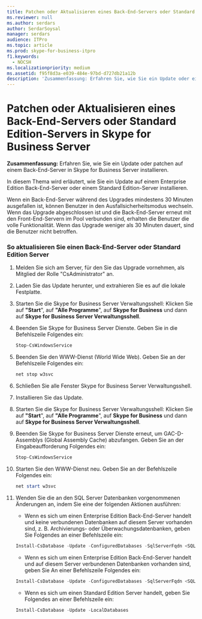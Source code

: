 ```yaml
---
title: Patchen oder Aktualisieren eines Back-End-Servers oder Standard Edition-Servers in Skype for Business Server
ms.reviewer: null
ms.author: serdars
author: SerdarSoysal
manager: serdars
audience: ITPro
ms.topic: article
ms.prod: skype-for-business-itpro
f1.keywords:
  - NOCSH
ms.localizationpriority: medium
ms.assetid: f95f8d3a-e039-484e-97bd-d727db21a12b
description: 'Zusammenfassung: Erfahren Sie, wie Sie ein Update oder einen Patch auf einem Back-End-Server in Skype for Business Server installieren.'
---
```


# <a name="patch-or-update-a-back-end-server-or-standard-edition-server-in-skype-for-business-server"></a>Patchen oder Aktualisieren eines Back-End-Servers oder Standard Edition-Servers in Skype for Business Server
 
**Zusammenfassung:** Erfahren Sie, wie Sie ein Update oder patchen auf einem Back-End-Server in Skype for Business Server installieren.
  
In diesem Thema wird erläutert, wie Sie ein Update auf einem Enterprise Edition Back-End-Server oder einem Standard Edition-Server installieren.
  
Wenn ein Back-End-Server während des Upgrades mindestens 30 Minuten ausgefallen ist, können Benutzer in den Ausfallsicherheitsmodus wechseln. Wenn das Upgrade abgeschlossen ist und die Back-End-Server erneut mit den Front-End-Servern im Pool verbunden sind, erhalten die Benutzer die volle Funktionalität. Wenn das Upgrade weniger als 30 Minuten dauert, sind die Benutzer nicht betroffen.
  
### <a name="to-update-a-back-end-server-or-standard-edition-server"></a>So aktualisieren Sie einen Back-End-Server oder Standard Edition Server

1. Melden Sie sich am Server, für den Sie das Upgrade vornehmen, als Mitglied der Rolle "CsAdministrator" an.
    
2. Laden Sie das Update herunter, und extrahieren Sie es auf die lokale Festplatte.
    
3. Starten Sie die Skype for Business Server Verwaltungsshell: Klicken Sie auf **"Start**", auf **"Alle Programme**", auf **Skype for Business** und dann auf **Skype for Business Server Verwaltungsshell**.
    
4. Beenden Sie Skype for Business Server Dienste. Geben Sie in die Befehlszeile Folgendes ein:
    
    ```PowerShell
    Stop-CsWindowsService
    ```

5. Beenden Sie den WWW-Dienst (World Wide Web). Geben Sie an der Befehlszeile Folgendes ein:
    
    ```PowerShell
    net stop w3svc
   ```

6. Schließen Sie alle Fenster Skype for Business Server Verwaltungsshell.
    
7. Installieren Sie das Update.
    
8. Starten Sie die Skype for Business Server Verwaltungsshell: Klicken Sie auf **"Start**", auf **"Alle Programme**", auf **Skype for Business** und dann auf **Skype for Business Server Verwaltungsshell**.
    
9. Beenden Sie Skype for Business Server Dienste erneut, um GAC-D-Assemblys (Global Assembly Cache) abzufangen. Geben Sie an der Eingabeaufforderung Folgendes ein:
    
    ```PowerShell
    Stop-CsWindowsService
    ```

10. Starten Sie den WWW-Dienst neu. Geben Sie an der Befehlszeile Folgendes ein:
    
    ```PowerShell
    net start w3svc
    ```

11. Wenden Sie die an den SQL Server Datenbanken vorgenommenen Änderungen an, indem Sie eine der folgenden Aktionen ausführen:
    
    - Wenn es sich um einen Enterprise Edition Back-End-Server handelt und keine verbundenen Datenbanken auf diesem Server vorhanden sind, z. B. Archivierungs- oder Überwachungsdatenbanken, geben Sie Folgendes an einer Befehlszeile ein:
    
    ```PowerShell
    Install-CsDatabase -Update -ConfiguredDatabases -SqlServerFqdn <SQL Server FQDN>
    ```

    - Wenn es sich um einen Enterprise Edition Back-End-Server handelt und auf diesem Server verbundenen Datenbanken vorhanden sind, geben Sie An einer Befehlszeile Folgendes ein:
    
    ```PowerShell
    Install-CsDatabase -Update -ConfiguredDatabases -SqlServerFqdn <SQL Server FQDN>  -ExcludeCollocatedStores
    ```

    - Wenn es sich um einen Standard Edition Server handelt, geben Sie Folgendes an einer Befehlszeile ein:
    
    ```PowerShell
    Install-CsDatabase -Update -LocalDatabases

    ```
